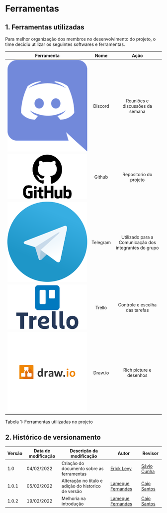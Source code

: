 # Ferramentas

## 1. Ferramentas utilizadas

Para melhor organização dos membros no desenvolvimento do projeto, o time decidiu utilizar os seguintes softwares e ferramentas.


| Ferramenta | Nome     | Ação | 
 | :------: | :----------: | :---------------------------------------------------: |
 | ![drawing](../assets/img/discord.png) | Discord | Reuniões e discussões da semana |
 | ![drawing](../assets/img/github.png) | Github | Repositorio do projeto |
 | ![drawing](../assets/img/telegram.png) | Telegram | Utilizado para a Comunicação dos integrantes do grupo |
 | ![drawing](../assets/img/trello.png)  | Trello | Controle e escolha das tarefas|
 | ![drawing](../assets/img/draw-io.png) | Draw.io | Rich picture e desenhos |

<figcaption>Tabela 1: Ferramentas utilizadas no projeto</figcaption>


## 2. Histórico de versionamento

|Versão|Data de modificação|Descrição da modificação|Autor|Revisor|
|-|-|-|-|-|
|1.0|04/02/2022|Criação do documento sobre as ferramentas|[Erick Levy](https://github.com/ericklevy)|[Sávio Cunha](https://github.com/savioc2)|
|1.0.1|05/02/2022|Alteração no titulo e adição do historico de versão|[Lameque Fernandes](https://github.com/lamequefernandes)|[Caio Santos](https://github.com/caiobsantos)|
|1.0.2|19/02/2022|Melhoria na introdução|[Lameque Fernandes](https://github.com/lamequefernandes)|[Caio Santos](https://github.com/caiobsantos)|
